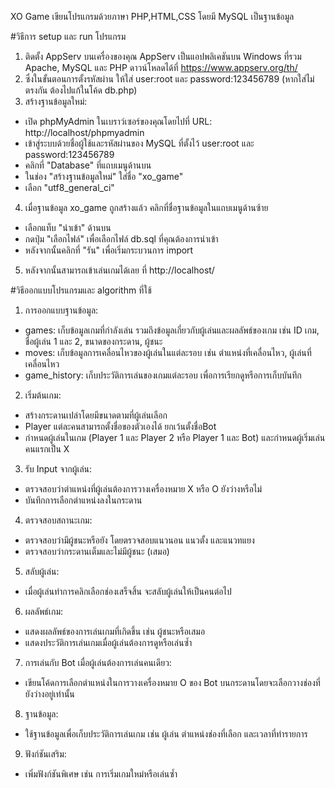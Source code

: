 XO Game เขียนโปรแกรมด้วยภาษา PHP,HTML,CSS โดยมี MySQL เป็นฐานข้อมูล

#วิธีการ setup และ run โปรแกรม
1. ติดตั้ง AppServ บนเครื่องของคุณ AppServ เป็นแอปพลิเคชันบน Windows ที่รวม Apache, MySQL และ PHP ดาวน์โหลดได้ที่ https://www.appserv.org/th/
2. ซึ่งในขั้นตอนการตั้งรหัสผ่าน ให้ใส่ user:root และ password:123456789 (หากใส่ไม่ตรงกัน ต้องไปแก้ในโค้ด db.php)
3. สร้างฐานข้อมูลใหม่:
  - เปิด phpMyAdmin ในเบราว์เซอร์ของคุณโดยไปที่ URL: http://localhost/phpmyadmin
  - เข้าสู่ระบบด้วยชื่อผู้ใช้และรหัสผ่านของ MySQL ที่ตั้งไว้ user:root และ password:123456789
  - คลิกที่ "Database" ที่แถบเมนูด้านบน
  - ในช่อง "สร้างฐานข้อมูลใหม่" ใส่ชื่อ "xo_game"
  - เลือก "utf8_general_ci"
4. เมื่อฐานข้อมูล xo_game ถูกสร้างแล้ว คลิกที่ชื่อฐานข้อมูลในแถบเมนูด้านซ้าย
  - เลือกแท็บ "นำเข้า" ด้านบน
  - กดปุ่ม "เลือกไฟล์" เพื่อเลือกไฟล์ db.sql ที่คุณต้องการนำเข้า
  - หลังจากนั้นคลิกที่ "รัน" เพื่อเริ่มกระบวนการ import
5. หลังจากนั้นสามารถเข้าเล่นเกมได้เลย ที่ http://localhost/

#วิธีออกแบบโปรแกรมและ algorithm ที่ใช้
1. การออกแบบฐานข้อมูล:
  - games: เก็บข้อมูลเกมที่กำลังเล่น รวมถึงข้อมูลเกี่ยวกับผู้เล่นและผลลัพธ์ของเกม เช่น ID เกม, ชื่อผู้เล่น 1 และ 2, ขนาดของกระดาน, ผู้ชนะ
  - moves: เก็บข้อมูลการเคลื่อนไหวของผู้เล่นในแต่ละรอบ เช่น ตำแหน่งที่เคลื่อนไหว, ผู้เล่นที่เคลื่อนไหว
  - game_history: เก็บประวัติการเล่นของเกมแต่ละรอบ เพื่อการเรียกดูหรือการเก็บบันทึก
2. เริ่มต้นเกม:
  - สร้างกระดานเปล่าโดยมีขนาดตามที่ผู้เล่นเลือก
  - Player แต่ละคนสามารถตั้งชื่อของตัวเองได้ ยกเว้นตั้งชื่อBot
  - กำหนดผู้เล่นในเกม (Player 1 และ Player 2 หรือ Player 1 และ Bot) และกำหนดผู้เริ่มเล่นคนแรกเป็น X
3. รับ Input จากผู้เล่น:
  - ตรวจสอบว่าตำแหน่งที่ผู้เล่นต้องการวางเครื่องหมาย X หรือ O ยังว่างหรือไม่
  - บันทึกการเลือกตำแหน่งลงในกระดาน
4. ตรวจสอบสถานะเกม:
  - ตรวจสอบว่ามีผู้ชนะหรือยัง โดยตรวจสอบแนวนอน แนวตั้ง และแนวทแยง
  - ตรวจสอบว่ากระดานเต็มและไม่มีผู้ชนะ (เสมอ)
5. สลับผู้เล่น:
  - เมื่อผู้เล่นทำการคลิกเลือกช่องเสร็จสิ้น จะสลับผู้เล่นให้เป็นคนต่อไป
6. ผลลัพธ์เกม:
  - แสดงผลลัพธ์ของการเล่นเกมที่เกิดขึ้น เช่น ผู้ชนะหรือเสมอ
  - แสดงประวัติการเล่นเกมเมื่อผู้เล่นต้องการดูหรือเล่นซ้ำ
7. การเล่นกับ Bot เมื่อผู้เล่นต้องการเล่นคนเดียว:
  - เขียนโค้ดการเลือกตำแหน่งในการวางเครื่องหมาย O ของ Bot บนกระดานโดยจะเลือกวางช่องที่ยังว่างอยู่เท่านั้น
8. ฐานข้อมูล:
  - ใช้ฐานข้อมูลเพื่อเก็บประวัติการเล่นเกม เช่น ผู้เล่น ตำแหน่งช่องที่เลือก และเวลาที่ทำรายการ
9. ฟังก์ชันเสริม:
  - เพิ่มฟังก์ชันพิเศษ เช่น การเริ่มเกมใหม่หรือเล่นซ้ำ
